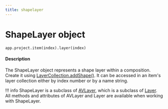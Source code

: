 ```yaml
---
title: shapelayer
---
```


# ShapeLayer object

`app.project.item(index).layer(index)`

#### Description

The ShapeLayer object represents a shape layer within a composition. Create it using [LayerCollection.addShape()](layercollection.md#layercollectionaddshape). It can be accessed in an item's layer collection either by index number or by a name string.

!!! info
    ShapeLayer is a subclass of [AVLayer](avlayer.md), which is a subclass of [Layer](layer.md). All methods and attributes of AVLayer and Layer are available when working with ShapeLayer.
